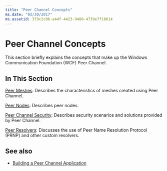 ```yaml
---
title: "Peer Channel Concepts"
ms.date: "03/30/2017"
ms.assetid: 379c2c0b-a44f-4423-9480-4739e7f18614
---
```

# Peer Channel Concepts
This section briefly explains the concepts that make up the Windows Communication Foundation (WCF) Peer Channel.  
  
## In This Section  
 [Peer Meshes](peer-meshes.md):  Describes the characteristics of meshes created using Peer Channel.  
  
 [Peer Nodes](peer-nodes.md):  Describes peer nodes.  
  
 [Peer Channel Security](peer-channel-security.md):  Describes security scenarios and solutions provided by Peer Channel.  
  
 [Peer Resolvers](peer-resolvers.md):  Discusses the use of Peer Name Resolution Protocol (PRNP) and other custom resolvers.  
  
## See also

- [Building a Peer Channel Application](building-a-peer-channel-application.md)
